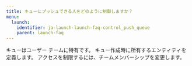 ```yaml
---
title: キューにプッシュできる人をどのように制御しますか？
menu:
  launch:
    identifier: ja-launch-launch-faq-control_push_queue
    parent: launch-faq
---
```


キューはユーザー チームに特有です。 キュー作成時に所有するエンティティを定義します。 アクセスを制限するには、チームメンバーシップを変更します。